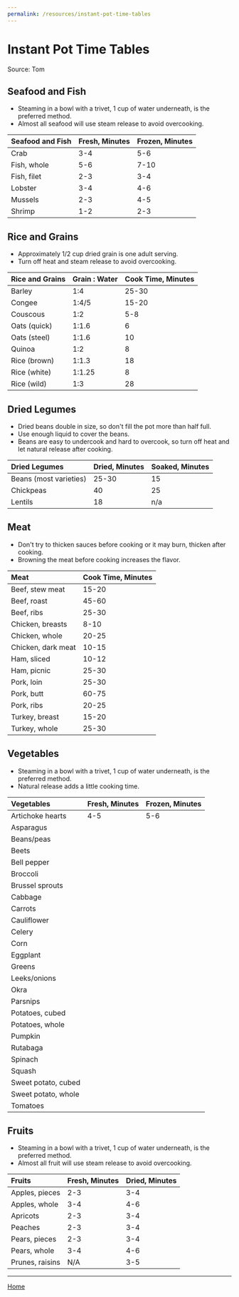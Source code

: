 ```yaml
---
permalink: /resources/instant-pot-time-tables
---
```

# Instant Pot Time Tables

Source: Tom

## Seafood and Fish

- Steaming in a bowl with a trivet, 1 cup of water underneath, is the preferred method.
- Almost all seafood will use steam release to avoid overcooking.

| Seafood and Fish  | Fresh, Minutes    | Frozen, Minutes   |
|:------------------|:------------------|:------------------|
| Crab              | 3-4               | 5-6               |
| Fish, whole       | 5-6               | 7-10              |
| Fish, filet       | 2-3               | 3-4               |
| Lobster           | 3-4               | 4-6               |
| Mussels           | 2-3               | 4-5               |
| Shrimp            | 1-2               | 2-3               |

## Rice and Grains

- Approximately 1/2 cup dried grain is one adult serving.
- Turn off heat and steam release to avoid overcooking.

| Rice and Grains   | Grain : Water     | Cook Time, Minutes    |
|:------------------|:------------------|:----------------------|
| Barley            | 1:4               | 25-30                 |
| Congee            | 1:4/5             | 15-20                 |
| Couscous          | 1:2               | 5-8                   |
| Oats (quick)      | 1:1.6             | 6                     |
| Oats (steel)      | 1:1.6             | 10                    |
| Quinoa            | 1:2               | 8                     |
| Rice (brown)      | 1:1.3             | 18                    |
| Rice (white)      | 1:1.25            | 8                     |
| Rice (wild)       | 1:3               | 28                    |

## Dried Legumes

- Dried beans double in size, so don't fill the pot more than half full.
- Use enough liquid to cover the beans.
- Beans are easy to undercook and hard to overcook, so turn off heat and let natural release after cooking.

| Dried Legumes         | Dried, Minutes    | Soaked, Minutes   |
|:----------------------|:------------------|:------------------|
| Beans (most varieties)| 25-30             | 15                |
| Chickpeas             | 40                | 25                |
| Lentils               | 18                | n/a               |

## Meat

- Don't try to thicken sauces before cooking or it may burn, thicken after cooking.
- Browning the meat before cooking increases the flavor.

| Meat                  | Cook Time, Minutes    |
|:----------------------|:----------------------|
| Beef, stew meat       | 15-20                 |
| Beef, roast           | 45-60                 |
| Beef, ribs            | 25-30                 |
| Chicken, breasts      | 8-10                  |
| Chicken, whole        | 20-25                 |
| Chicken, dark meat    | 10-15                 |
| Ham, sliced           | 10-12                 |
| Ham, picnic           | 25-30                 |
| Pork, loin            | 25-30                 |
| Pork, butt            | 60-75                 |
| Pork, ribs            | 20-25                 |
| Turkey, breast        | 15-20                 |
| Turkey, whole         | 25-30                 |

## Vegetables

- Steaming in a bowl with a trivet, 1 cup of water underneath, is the preferred method.
- Natural release adds a little cooking time.

| Vegetables            | Fresh, Minutes    | Frozen, Minutes   |
|:----------------------|:------------------|:------------------|
| Artichoke hearts      | 4-5               | 5-6               |
| Asparagus             | | |
| Beans/peas            | | |
| Beets                 | | |
| Bell pepper           | | |
| Broccoli              | | |
| Brussel sprouts       | | |
| Cabbage               | | |
| Carrots               | | |
| Cauliflower           | | |
| Celery                | | |
| Corn                  | | |
| Eggplant              | | |
| Greens                | | |
| Leeks/onions          | | |
| Okra                  | | |
| Parsnips              | | |
| Potatoes, cubed       | | |
| Potatoes, whole       | | |
| Pumpkin               | | |
| Rutabaga              | | |
| Spinach               | | |
| Squash                | | |
| Sweet potato, cubed   | | |
| Sweet potato, whole   | | |
| Tomatoes              | | |

## Fruits

- Steaming in a bowl with a trivet, 1 cup of water underneath, is the preferred method.
- Almost all fruit will use steam release to avoid overcooking.

| Fruits            | Fresh, Minutes    | Dried, Minutes    |
|:------------------|:------------------|:------------------|
| Apples, pieces    | 2-3               | 3-4               |
| Apples, whole     | 3-4               | 4-6               |
| Apricots          | 2-3               | 3-4               |
| Peaches           | 2-3               | 3-4               |
| Pears, pieces     | 2-3               | 3-4               |
| Pears, whole      | 3-4               | 4-6               |
| Prunes, raisins   | N/A               | 3-5               |

---

[Home](https://thomasjbarrett82.github.io)
